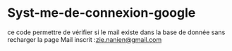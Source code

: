 # Syst-me-de-connexion-google
ce code permettre de vérifier si le mail existe dans la base de donnée sans recharger la page  Mail inscrit :zie.nanien@gmail.com

